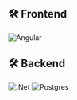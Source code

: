 
##  🛠️ Frontend

![Angular](https://img.shields.io/badge/angular-%23DD0031.svg?style=for-the-badge&logo=angular&logoColor=white)

##  🛠️ Backend

![.Net](https://img.shields.io/badge/.NET-5C2D91?style=for-the-badge&logo=.net&logoColor=white)
![Postgres](https://img.shields.io/badge/postgres-%23316192.svg?style=for-the-badge&logo=postgresql&logoColor=white)

